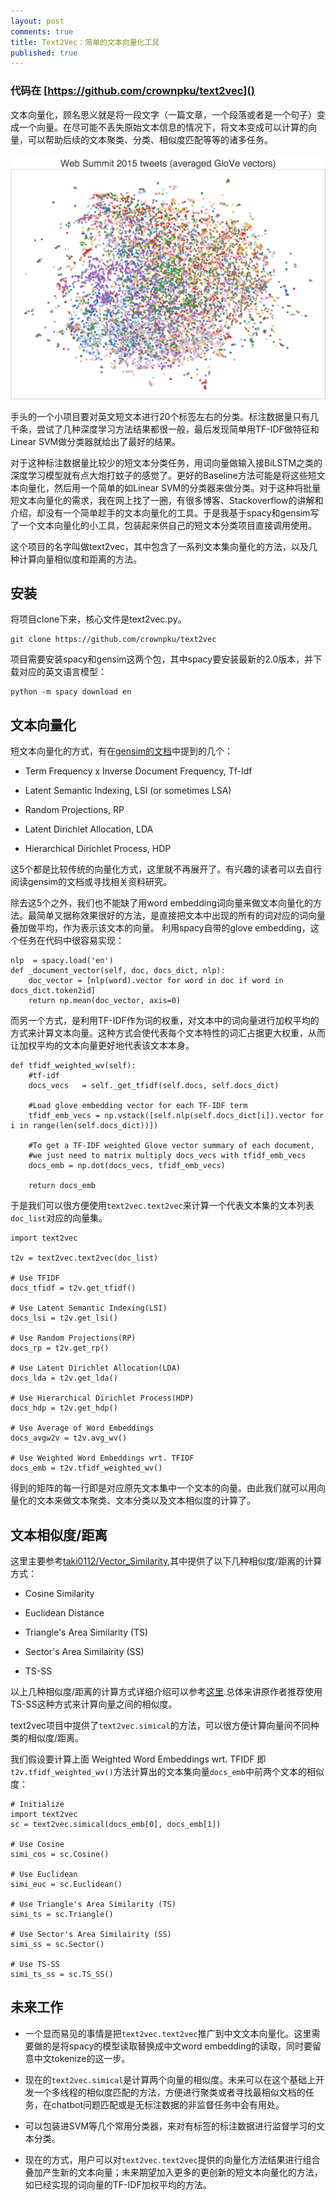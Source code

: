 ```yaml
---
layout: post
comments: true
title: Text2Vec：简单的文本向量化工具
published: true
---
```


### 代码在 [https://github.com/crownpku/text2vec]()

文本向量化，顾名思义就是将一段文字（一篇文章，一个段落或者是一个句子）变成一个向量。在尽可能不丢失原始文本信息的情况下，将文本变成可以计算的向量，可以帮助后续的文本聚类、分类、相似度匹配等等的诸多任务。

![](/images/201803/3.png)

手头的一个小项目要对英文短文本进行20个标签左右的分类。标注数据量只有几千条，尝试了几种深度学习方法结果都很一般，最后发现简单用TF-IDF做特征和Linear SVM做分类器就给出了最好的结果。

对于这种标注数据量比较少的短文本分类任务，用词向量做输入接BiLSTM之类的深度学习模型就有点大炮打蚊子的感觉了。更好的Baseline方法可能是将这些短文本向量化，然后用一个简单的如Linear SVM的分类器来做分类。对于这种将批量短文本向量化的需求，我在网上找了一圈，有很多博客、Stackoverflow的讲解和介绍，却没有一个简单趁手的文本向量化的工具。于是我基于spacy和gensim写了一个文本向量化的小工具，包装起来供自己的短文本分类项目直接调用使用。

这个项目的名字叫做text2vec，其中包含了一系列文本集向量化的方法，以及几种计算向量相似度和距离的方法。

## 安装

将项目clone下来，核心文件是text2vec.py。
```
git clone https://github.com/crownpku/text2vec
```

项目需要安装spacy和gensim这两个包，其中spacy要安装最新的2.0版本，并下载对应的英文语言模型：
```
python -m spacy download en
```

## 文本向量化

短文本向量化的方式，有在[gensim的文档](https://radimrehurek.com/gensim/tut2.html)中提到的几个：

* Term Frequency x Inverse Document Frequency, Tf-Idf

* Latent Semantic Indexing, LSI (or sometimes LSA)

* Random Projections, RP

* Latent Dirichlet Allocation, LDA

* Hierarchical Dirichlet Process, HDP

这5个都是比较传统的向量化方式，这里就不再展开了。有兴趣的读者可以去自行阅读gensim的文档或寻找相关资料研究。

除去这5个之外，我们也不能缺了用word embedding词向量来做文本向量化的方法。最简单又据称效果很好的方法，是直接把文本中出现的所有的词对应的词向量叠加做平均，作为表示该文本的向量。
利用spacy自带的glove embedding，这个任务在代码中很容易实现：
```
nlp  = spacy.load('en')
def _document_vector(self, doc, docs_dict, nlp):
    doc_vector = [nlp(word).vector for word in doc if word in docs_dict.token2id]
    return np.mean(doc_vector, axis=0)
```

而另一个方式，是利用TF-IDF作为词的权重，对文本中的词向量进行加权平均的方式来计算文本向量。这种方式会使代表每个文本特性的词汇占据更大权重，从而让加权平均的文本向量更好地代表该文本本身。
```
def tfidf_weighted_wv(self):
    #tf-idf
    docs_vecs   = self._get_tfidf(self.docs, self.docs_dict)

    #Load glove embedding vector for each TF-IDF term
    tfidf_emb_vecs = np.vstack([self.nlp(self.docs_dict[i]).vector for i in range(len(self.docs_dict))])

    #To get a TF-IDF weighted Glove vector summary of each document, 
    #we just need to matrix multiply docs_vecs with tfidf_emb_vecs
    docs_emb = np.dot(docs_vecs, tfidf_emb_vecs)

    return docs_emb
```

于是我们可以很方便使用`text2vec.text2vec`来计算一个代表文本集的文本列表`doc_list`对应的向量集。
```
import text2vec

t2v = text2vec.text2vec(doc_list)

# Use TFIDF
docs_tfidf = t2v.get_tfidf()

# Use Latent Semantic Indexing(LSI)
docs_lsi = t2v.get_lsi()

# Use Random Projections(RP)
docs_rp = t2v.get_rp()

# Use Latent Dirichlet Allocation(LDA)
docs_lda = t2v.get_lda()

# Use Hierarchical Dirichlet Process(HDP)
docs_hdp = t2v.get_hdp()

# Use Average of Word Embeddings
docs_avgw2v = t2v.avg_wv()

# Use Weighted Word Embeddings wrt. TFIDF
docs_emb = t2v.tfidf_weighted_wv()
```

得到的矩阵的每一行即是对应原先文本集中一个文本的向量。由此我们就可以用向量化的文本来做文本聚类、文本分类以及文本相似度的计算了。


## 文本相似度/距离

这里主要参考[taki0112/Vector_Similarity](https://github.com/taki0112/Vector_Similarity),其中提供了以下几种相似度/距离的计算方式：

* Cosine Similarity

* Euclidean Distance

* Triangle's Area Similarity (TS)

* Sector's Area Similairity (SS)

* TS-SS

以上几种相似度/距离的计算方式详细介绍可以参考[这里](https://github.com/taki0112/Vector_Similarity/blob/master/README.md).总体来讲原作者推荐使用TS-SS这种方式来计算向量之间的相似度。

text2vec项目中提供了`text2vec.simical`的方法，可以很方便计算向量间不同种类的相似度/距离。

我们假设要计算上面 Weighted Word Embeddings wrt. TFIDF 即`t2v.tfidf_weighted_wv()`方法计算出的文本集向量`docs_emb`中前两个文本的相似度：

```
# Initialize
import text2vec
sc = text2vec.simical(docs_emb[0], docs_emb[1])

# Use Cosine
simi_cos = sc.Cosine()

# Use Euclidean
simi_euc = sc.Euclidean()

# Use Triangle's Area Similarity (TS)
simi_ts = sc.Triangle()

# Use Sector's Area Similairity (SS)
simi_ss = sc.Sector()

# Use TS-SS
simi_ts_ss = sc.TS_SS()
```

## 未来工作

* 一个显而易见的事情是把`text2vec.text2vec`推广到中文文本向量化。这里需要做的是将spacy的模型读取替换成中文word embedding的读取，同时要留意中文tokenize的这一步。

* 现在的`text2vec.simical`是计算两个向量的相似度。未来可以在这个基础上开发一个多线程的相似度匹配的方法，方便进行聚类或者寻找最相似文档的任务，在chatbot问题匹配或是无标注数据的非监督任务中会有用处。

* 可以包装进SVM等几个常用分类器，来对有标签的标注数据进行监督学习的文本分类。

* 现在的方式，用户可以对`text2vec.text2vec`提供的向量化方法结果进行组合叠加产生新的文本向量；未来期望加入更多的更创新的短文本向量化的方法，如已经实现的词向量的TF-IDF加权平均的方法。
